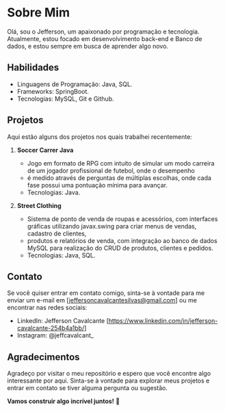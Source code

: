 # Sobre Mim

Olá, sou o Jefferson, um apaixonado por programação e tecnologia. Atualmente, estou focado em desenvolvimento back-end e Banco de dados, e estou sempre em busca de aprender algo novo.

## Habilidades

- Linguagens de Programação: Java, SQL.
- Frameworks: SpringBoot.
- Tecnologias: MySQL, Git e Github.

## Projetos

Aqui estão alguns dos projetos nos quais trabalhei recentemente:

1. **Soccer Carrer Java**
   - Jogo em formato de RPG com intuito de simular um modo carreira de um jogador profissional de futebol, onde o desempenho
   - é medido através de perguntas de múltiplas escolhas, onde cada fase possui uma pontuação mínima para avançar.
   - Tecnologias: Java.

2. **Street Clothing**
   - Sistema de ponto de venda de roupas e acessórios, com interfaces gráficas utilizando javax.swing para criar menus de vendas, cadastro de clientes,
   - produtos e relatórios de venda, com integração ao banco de dados MySQL para realização do CRUD de produtos, clientes e pedidos.
   - Tecnologias: Java, SQL.

## Contato

Se você quiser entrar em contato comigo, sinta-se à vontade para me enviar um e-mail em [jeffersoncavalcantesilvas@gmail.com] ou me encontrar nas redes sociais:

- LinkedIn: Jefferson Cavalcante [https://www.linkedin.com/in/jefferson-cavalcante-254b4a1bb/]
- Instagram: @jeffcavalcant_

## Agradecimentos

Agradeço por visitar o meu repositório e espero que você encontre algo interessante por aqui. Sinta-se à vontade para explorar meus projetos e entrar em contato se tiver alguma pergunta ou sugestão.

**Vamos construir algo incrível juntos!** 🚀


<!---
jcavalcantee/jcavalcantee is a ✨ special ✨ repository because its `README.md` (this file) appears on your GitHub profile.
You can click the Preview link to take a look at your changes.
--->
